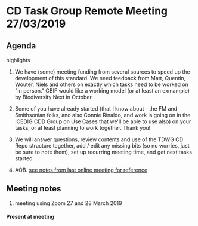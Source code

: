 # CD Task Group Remote Meeting 27/03/2019

## Agenda
  highlights
1. We have (some) meeting funding from several sources to speed up the development of this standard. 
We need feedback from Matt, Quentin, Wouter, Niels and others on exactly which tasks need to be worked on "in person." 
GBIF would like a working model (or at least an exmample) by Biodiversity Next in October.
2. Some of you have already started (that I know about - the FM and Smithsonian folks, and also Connie Rinaldo, 
and work is going on in the ICEDIG CDD Group on Use Cases that we'll be able to use also) on your tasks, 
or at least planning to work together. Thank you!
3. We will answer questions, review contents and use of the TDWG CD Repo structure together, 
add / edit any missing bits (so no worries, just be sure to note them), set up recurring meeting time, and get next tasks started.

4. AOB. [see notes from last online meeting for reference](2018-11-14_tg_remote.md)

## Meeting notes
1. meeting using Zoom 27 and 28 March 2019
#### Present at meeting

